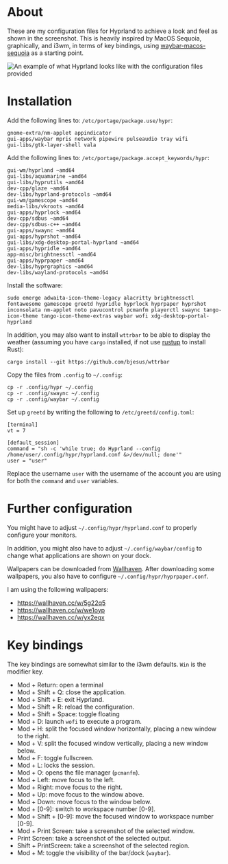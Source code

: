 # About

These are my configuration files for Hyprland to achieve a look and feel as shown in the screenshot.
This is heavily inspired by MacOS Sequoia, graphically, and i3wm, in terms of key bindings, using [waybar-macos-sequoia](https://github.com/kamlendras/waybar-macos-sequoia) as a starting point.

![An example of what Hyprland looks like with the configuration files provided](screenshots/screenshot.png)

# Installation

Add the following lines to: `/etc/portage/package.use/hypr`:

```
gnome-extra/nm-applet appindicator
gui-apps/waybar mpris network pipewire pulseaudio tray wifi
gui-libs/gtk-layer-shell vala
```

Add the following lines to: `/etc/portage/package.accept_keywords/hypr`:

```
gui-wm/hyprland ~amd64
gui-libs/aquamarine ~amd64
gui-libs/hyprutils ~amd64
dev-cpp/glaze ~amd64
dev-libs/hyprland-protocols ~amd64
gui-wm/gamescope ~amd64
media-libs/vkroots ~amd64
gui-apps/hyprlock ~amd64
dev-cpp/sdbus ~amd64
dev-cpp/sdbus-c++ ~amd64
gui-apps/swaync ~amd64
gui-apps/hyprshot ~amd64
gui-libs/xdg-desktop-portal-hyprland ~amd64
gui-apps/hypridle ~amd64
app-misc/brightnessctl ~amd64
gui-apps/hyprpaper ~amd64
dev-libs/hyprgraphics ~amd64
dev-libs/wayland-protocols ~amd64
```

Install the software:

```
sudo emerge adwaita-icon-theme-legacy alacritty brightnessctl fontawesome gamescope greetd hypridle hyprlock hyprpaper hyprshot inconsolata nm-applet noto pavucontrol pcmanfm playerctl swaync tango-icon-theme tango-icon-theme-extras waybar wofi xdg-desktop-portal-hyprland
```

In addition, you may also want to install `wttrbar` to be able to display the weather (assuming you have `cargo` installed, if not use [rustup](https://rustup.rs) to install Rust):

```
cargo install --git https://github.com/bjesus/wttrbar
```

Copy the files from `.config` to `~/.config`:

```
cp -r .config/hypr ~/.config
cp -r .config/swaync ~/.config
cp -r .config/waybar ~/.config
```

Set up `greetd` by writing the following to `/etc/greetd/config.toml`:

```
[terminal]
vt = 7

[default_session]
command = "sh -c 'while true; do Hyprland --config /home/user/.config/hypr/hyprland.conf &>/dev/null; done'"
user = "user"
```

Replace the username `user` with the username of the account you are using for both the `command` and `user` variables.

# Further configuration

You might have to adjust `~/.config/hypr/hyprland.conf` to properly configure your monitors.

In addition, you might also have to adjust `~/.config/waybar/config` to change what applications are shown on your dock.

Wallpapers can be downloaded from [Wallhaven](https://wallhaven.cc). After downloading some wallpapers, you also have to configure `~/.config/hypr/hyprpaper.conf`.

I am using the following wallpapers:

 * https://wallhaven.cc/w/5g22q5
 * https://wallhaven.cc/w/we1oyp
 * https://wallhaven.cc/w/yx2eqx

# Key bindings

The key bindings are somewhat similar to the i3wm defaults. `Win` is the modifier key.

 * Mod + Return: open a terminal
 * Mod + Shift + Q: close the application.
 * Mod + Shift + E: exit Hyprland.
 * Mod + Shift + R: reload the configuration.
 * Mod + Shift + Space: toggle floating
 * Mod + D: launch `wofi` to execute a program.
 * Mod + H: split the focused window horizontally, placing a new window to the right.
 * Mod + V: split the focused window vertically, placing a new window below.
 * Mod + F: toggle fullscreen.
 * Mod + L: locks the session.
 * Mod + O: opens the file manager (`pcmanfm`).
 * Mod + Left: move focus to the left.
 * Mod + Right: move focus to the right.
 * Mod + Up: move focus to the window above.
 * Mod + Down: move focus to the window below.
 * Mod + [0-9]: switch to workspace number [0-9].
 * Mod + Shift + [0-9]: move the focused window to workspace number [0-9].
 * Mod + Print Screen: take a screenshot of the selected window.
 * Print Screen: take a screenshot of the selected output.
 * Shift + PrintScreen: take a screenshot of the selected region.
 * Mod + M: toggle the visibility of the bar/dock (`waybar`).

